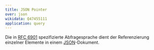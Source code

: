```yaml
---
title: JSON Pointer
over: json
wikidata: Q47455111
application: query
---
```


Die in [RFC 6901](https://tools.ietf.org/html/rfc6901) spezifizierte Abfragesprache dient der Referenzierung einzelner Elemente in einem [JSON](../json)-Dokument.

